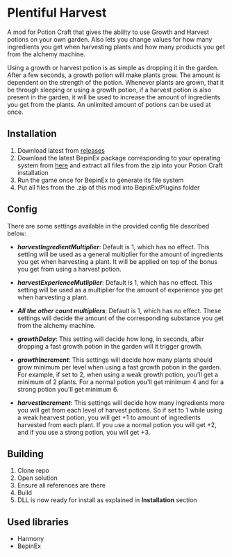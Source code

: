 # Plentiful Harvest

A mod for Potion Craft that gives the ability to use Growth and Harvest potions on your own garden. Also lets you change values for how many ingredients you get when harvesting plants and how many products you get from the alchemy machine.

Using a growth or harvest potion is as simple as dropping it in the garden. After a few seconds, a growth potion will make plants grow. The amount is dependent on the strength of the potion. Whenever plants are grown, that it be through sleeping or using a growth potion, if a harvest potion is also present in the garden, it will be used to increase the amount of ingredients you get from the plants.
An unlimited amount of potions can be used at once.

## Installation

1. Download latest from [releases](https://github.com/TommySoucy/PlentifulHarvest/releases)
2. Download the latest BepinEx package corresponding to your operating system from [here](https://github.com/BepInEx/BepInEx/releases) and extract all files from the zip into your Potion Craft installation
3. Run the game once for BepinEx to generate its file system
4. Put all files from the .zip of this mod into BepinEx/Plugins folder

## Config

There are some settings available in the provided config file described below:

- **_harvestIngredientMultiplier_**: Default is 1, which has no effect. This setting will be used as a general multiplier for the amount of ingredients you get when harvesting a plant. It will be applied on top of the bonus you get from using a harvest potion.
      
- **_harvestExperienceMutliplier_**: Default is 1, which has no effect. This setting will be used as a multiplier for the amount of experience you get when harvesting a plant.
      
- **_All the other count multipliers_**: Default is 1, which has no effect. These settings will decide the amount of the corresponding substance you get from the alchemy machine.

- **_growthDelay_**: This setting will decide how long, in seconds, after dropping a fast growth potion in the garden will it trigger growth.

- **_growthIncrement_**: This settings will decide how many plants should grow minimum per level when using a fast growth potion in the garden. For example, if set to 2, when using a weak growth potion, you'll get a minimum of 2 plants. For a normal potion you'll get minimum 4 and for a strong potion you'll get minimum 6.

- **_harvestIncrement_**: This settings will decide how many ingredients more you will get from each level of harvest potions. So if set to 1 while using a weak hearvest potion, you will get +1 to amount of ingredients harvested from each plant. If you use a normal potion you will get +2, and if you use a strong potion, you will get +3.

## Building

1. Clone repo
2. Open solution
3. Ensure all references are there
4. Build
5. DLL is now ready for install as explained in **Installation** section

## Used libraries

- Harmony
- BepinEx
